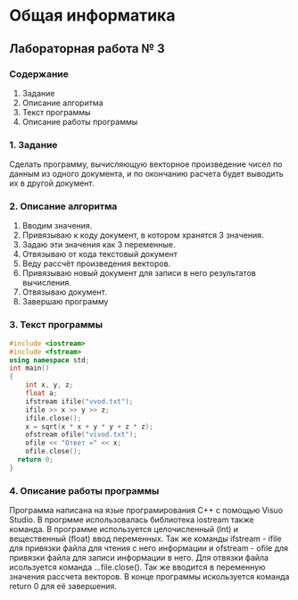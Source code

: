 # Общая информатика

## Лабораторная работа № 3

### Содержание

1. Задание
2. Описание алгоритма
3. Текст программы
4. Описание работы программы

### 1. Задание

Сделать программу, вычисляющую векторное произведение чисел по данным из одного документа, и по окончанию расчета будет выводить их в другой документ.

### 2. Описание алгоритма 

1) Вводим значения.
2) Привязываю к коду документ, в котором хранятся 3 значения.
3) Задаю эти значения как 3 переменные.
4) Отвязываю от кода текстовый документ
5) Веду рассчёт произведения векторов.
6) Привязываю новый документ для записи в него результатов вычисления.
7) Отвязываю документ.
8) Завершаю программу 

### 3. Текст программы

```c++
#include <iostream>
#include <fstream>
using namespace std;
int main()
{
	int x, y, z;
	float a;
	ifstream ifile("vvod.txt");
	ifile >> x >> y >> z;
	ifile.close();
	x = sqrt(x * x + y * y + z * z);
	ofstream ofile("vivod.txt");
	ofile << "Ответ =" << x;
	ofile.close();
  return 0;
}
```

### 4. Описание работы программы

Программа написана на язые програмирования C++ с помощью Visuo Studio. В прогрмме использовалась библиотека iostream также команда. В программе используется целочисленный (Int) и вещественный (float) ввод переменных. Так же команды ifstream - ifile для привязки файла для чтения с него информации и ofstream - ofile для привязки файла для записи информации в него. Для отвязки файла исользуется команда ...file.close(). Так же вводится в переменную значения рассчета векторов. В конце программы искользуется команда return 0 для её завершения.  
